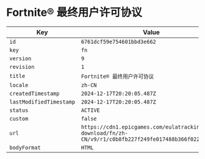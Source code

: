 # Fortnite® 最终用户许可协议

| Key | Value |
| --- | ----- |
| `id` | `6761dcf59e754601bbd3e662` |
| `key` | `fn` |
| `version` | `9` |
| `revision` | `1` |
| `title` | `Fortnite® 最终用户许可协议` |
| `locale` | `zh-CN` |
| `createdTimestamp` | `2024-12-17T20:20:05.487Z` |
| `lastModifiedTimestamp` | `2024-12-17T20:20:05.487Z` |
| `status` | `ACTIVE` |
| `custom` | `false` |
| `url` | `https://cdn1.epicgames.com/eulatracking-download/fn/zh-CN/v9/r1/c0b8fb227f249fe017488b366f022e44.pdf` |
| `bodyFormat` | `HTML` |
